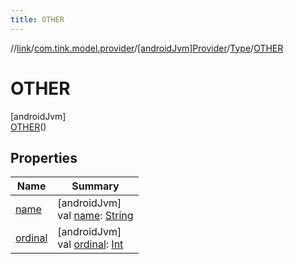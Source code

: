 ```yaml
---
title: OTHER
---
```

//[link](../../../../../index.html)/[com.tink.model.provider](../../../index.html)/[[androidJvm]Provider](../../index.html)/[Type](../index.html)/[OTHER](index.html)



# OTHER



[androidJvm]\
[OTHER](index.html)()



## Properties


| Name | Summary |
|---|---|
| [name](../../../../com.tink.service.network/[android-jvm]-sdk-client/-t-i-n-k_-l-i-n-k/index.html#-372974862%2FProperties%2F-812656150) | [androidJvm]<br>val [name](../../../../com.tink.service.network/[android-jvm]-sdk-client/-t-i-n-k_-l-i-n-k/index.html#-372974862%2FProperties%2F-812656150): [String](https://kotlinlang.org/api/latest/jvm/stdlib/kotlin/-string/index.html) |
| [ordinal](../../../../com.tink.service.network/[android-jvm]-sdk-client/-t-i-n-k_-l-i-n-k/index.html#-739389684%2FProperties%2F-812656150) | [androidJvm]<br>val [ordinal](../../../../com.tink.service.network/[android-jvm]-sdk-client/-t-i-n-k_-l-i-n-k/index.html#-739389684%2FProperties%2F-812656150): [Int](https://kotlinlang.org/api/latest/jvm/stdlib/kotlin/-int/index.html) |

